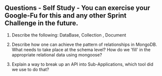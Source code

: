 ## Questions - Self Study - You can exercise your Google-Fu for this and any other Sprint Challenge in the future.

1. Describe the following: DataBase, Collection , Document


2. Describe how one can achieve the pattern of relationships in MongoDB. What needs to take place at the schema level? How do we 'fill' in the appropriate relational data using mongoose?


3. Explain a way to break up an API into Sub-Applications, which tool did we use to do that?